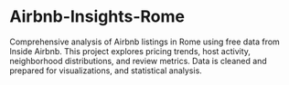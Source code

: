 # Airbnb-Insights-Rome
Comprehensive analysis of Airbnb listings in Rome using free data from Inside Airbnb. This project explores pricing trends, host activity, neighborhood distributions, and review metrics. Data is cleaned and prepared for visualizations, and statistical analysis. 

